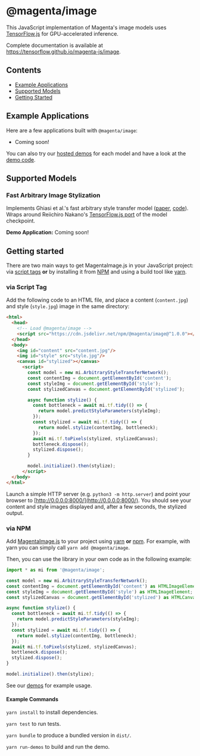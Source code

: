 # @magenta/image

This JavaScript implementation of Magenta's image models uses [TensorFlow.js](https://js.tensorflow.org) for GPU-accelerated inference.

Complete documentation is available at https://tensorflow.github.io/magenta-js/image.

## Contents

- [Example Applications](#example-applications)
- [Supported Models](#supported-models)
- [Getting Started](#getting-started)

## Example Applications

Here are a few applications built with `@magenta/image`:

- Coming soon!

You can also try our [hosted demos](https://tensorflow.github.io/magenta-js/image/demos) for each model and have a look at the [demo code](./demos).

## Supported Models

### Fast Arbitrary Image Stylization

Implements Ghiasi et al.'s fast arbitrary style transfer model ([paper](https://arxiv.org/abs/1705.06830), [code](https://github.com/tensorflow/magenta/tree/master/magenta/models/arbitrary_image_stylization)). Wraps around Reiichiro Nakano's [TensorFlow.js port](https://github.com/reiinakano/arbitrary-image-stylization-tfjs) of the model checkpoint.

**Demo Application:** Coming soon!

## Getting started

There are two main ways to get MagentaImage.js in your JavaScript project:
via [script tags](https://developer.mozilla.org/en-US/docs/Learn/HTML/Howto/Use_JavaScript_within_a_webpage) **or** by installing it from [NPM](https://www.npmjs.com/)
and using a build tool like [yarn](https://yarnpkg.com/en/).

### via Script Tag

Add the following code to an HTML file, and place a content (`content.jpg`) and style (`style.jpg`) image in the same directory:

```html
<html>
  <head>
    <!-- Load @magenta/image -->
    <script src="https://cdn.jsdelivr.net/npm/@magenta/image@^1.0.0"></script>
  </head>
  <body>
    <img id="content" src="content.jpg"/>
    <img id="style" src="style.jpg"/>
    <canvas id="stylized"></canvas>
      <script>
        const model = new mi.ArbitraryStyleTransferNetwork();
        const contentImg = document.getElementById('content');
        const styleImg = document.getElementById('style');
        const stylizedCanvas = document.getElementById('stylized');

        async function stylize() {
          const bottleneck = await mi.tf.tidy(() => {
            return model.predictStyleParameters(styleImg);
          });
          const stylized = await mi.tf.tidy(() => {
            return model.stylize(contentImg, bottleneck);
          });
          await mi.tf.toPixels(stylized, stylizedCanvas);
          bottleneck.dispose();
          stylized.dispose();
        }

        model.initialize().then(stylize);
      </script>
  </body>
</html>
```

Launch a simple HTTP server (e.g. `python3 -m http.server`) and point your browser to [http://0.0.0.0:8000/](http://0.0.0.0:8000/). You should see your content and style images displayed and, after a few seconds, the stylized output.

### via NPM

Add [MagentaImage.js][mi-npm] to your project using [yarn](https://yarnpkg.com/en/) **or** [npm](https://docs.npmjs.com/cli/npm).
For example, with yarn you can simply call `yarn add @magenta/image`.

Then, you can use the library in your own code as in the following example:

```js
import * as mi from '@magenta/image';

const model = new mi.ArbitraryStyleTransferNetwork();
const contentImg = document.getElementById('content') as HTMLImageElement;
const styleImg = document.getElementById('style') as HTMLImageElement;
const stylizedCanvas = document.getElementById('stylized') as HTMLCanvasElement;

async function stylize() {
  const bottleneck = await mi.tf.tidy(() => {
    return model.predictStyleParameters(styleImg);
  });
  const stylized = await mi.tf.tidy(() => {
    return model.stylize(contentImg, bottleneck);
  });
  await mi.tf.toPixels(stylized, stylizedCanvas);
  bottleneck.dispose();
  stylized.dispose();
}

model.initialize().then(stylize);
```

See our [demos](./demos) for example usage.

#### Example Commands

`yarn install` to install dependencies.

`yarn test` to run tests.

`yarn bundle` to produce a bundled version in `dist/`.

`yarn run-demos` to build and run the demo.

<!-- links -->

[mi-npm]: https://www.npmjs.com/package/@magenta/image